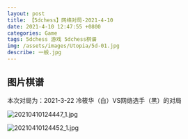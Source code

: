 ```yaml
---
layout: post
title: 【5dchess】网络对局-2021-4-10
date: 2021-4-10 12:47:55 +0800
categories: Game
tags: 5dchess 游戏 5dchess棋谱
img: /assets/images/Utopia/5d-01.jpg
describe: 一般.jpg
---
```


## 图片棋谱

本次对局为：2021-3-22 冷筱华（白）VS网络选手（黑）的对局

![20210410124447_1.jpg](https://i.loli.net/2021/04/10/FXcGDZ72RelvYmd.jpg)

![20210410124452_1.jpg](https://i.loli.net/2021/04/10/CcweD7gdQoR5LnZ.jpg)



